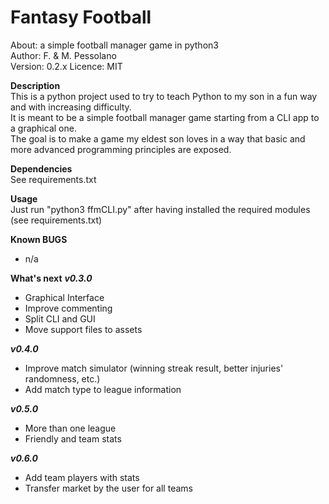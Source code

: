 # Fantasy Football  
About:      a simple football manager game in python3  
Author:     F. & M. Pessolano  
Version:    0.2.x
Licence:    MIT  

**Description**  
This is a python project used to try to teach Python to my son in a fun way and with increasing difficulty.  
It is meant to be a simple football manager game starting from a CLI app to a graphical one.  
The goal is to make a game my eldest son loves in a way that basic and more advanced programming principles are exposed.  

**Dependencies**  
See requirements.txt  

**Usage**  
Just run "python3 ffmCLI.py" after having installed the required modules (see requirements.txt)  

**Known BUGS**  
 - n/a  

**What's next**
***v0.3.0***
 - Graphical Interface  
 - Improve commenting  
 - Split CLI and GUI  
 - Move support files to assets  

***v0.4.0***
 - Improve match simulator (winning streak result, better injuries' randomness, etc.)  
 - Add match type to league information  

***v0.5.0***
 - More than one league  
 - Friendly and team stats  

***v0.6.0***
 - Add team players with stats  
 - Transfer market by the user for all teams  





